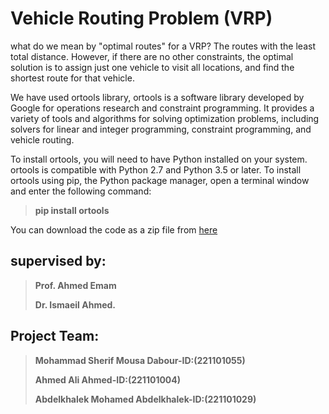 # Vehicle Routing Problem (VRP)
what do we mean by "optimal routes" for a VRP?
The routes with the least total distance. However, if there are no other constraints, the optimal solution is to assign just one vehicle to visit all locations, and find the shortest route for that vehicle.

We have used ortools library, ortools is a software library developed by Google for operations research and constraint programming. It provides a variety of tools and algorithms for solving optimization problems, including solvers for linear and integer programming, constraint programming, and vehicle routing.

To install ortools, you will need to have Python installed on your system. ortools is compatible with Python 2.7 and Python 3.5 or later.
To install ortools using pip, the Python package manager, open a terminal window and enter the following command:

> **pip install ortools**

You can download the code as a zip file from
[here](https://drive.google.com/file/d/181CSPVrij9uX9JXJh-R-ZGMSy5LM62K8/view?usp=share_link)

## supervised by:

 >**Prof. Ahmed Emam**
 >
 >**Dr. Ismaeil Ahmed.**

## Project Team:

 >**Mohammad Sherif Mousa Dabour-ID:(221101055)**  
 >
 >**Ahmed Ali Ahmed-ID:(221101004)**                                                                                                                          
 >
 >**Abdelkhalek Mohamed Abdelkhalek-ID:(221101029)**
